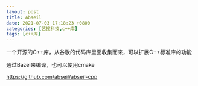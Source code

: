 ```yaml
---
layout: post
title: Abseil
date: 2021-07-03 17:18:23 +0800
categories: [艺搜科技,c++库]
tags: [c++库]
---
```


一个开源的C++库，从谷歌的代码库里面收集而来，可以扩展C++标准库的功能

通过Bazel来编译，也可以使用cmake

https://github.com/abseil/abseil-cpp
